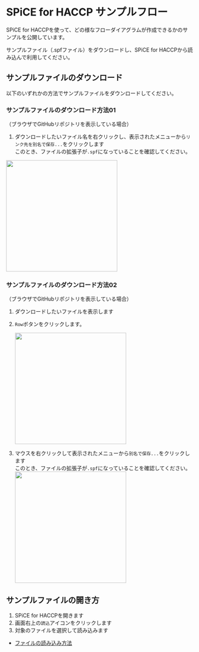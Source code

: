 # SPiCE for HACCP サンプルフロー
SPiCE for HACCPを使って、どの様なフローダイアグラムが作成できるかのサンプルを公開しています。

サンプルファイル（.spfファイル）をダウンロードし、SPiCE for HACCPから読み込んで利用してください。

## サンプルファイルのダウンロード
以下のいずれかの方法でサンプルファイルをダウンロードしてください。

### サンプルファイルのダウンロード方法01
（ブラウザでGitHubリポジトリを表示している場合）
1. ダウンロードしたいファイル名を右クリックし、表示されたメニューから`リンク先を別名で保存...`をクリックします  
  このとき、ファイルの拡張子が`.spf`になっていることを確認してください。 

  <img width=300 src="https://res.cloudinary.com/fam-time/image/upload/v1676968719/SPICE/SaveLinkFile_iw4ggb.png">


### サンプルファイルのダウンロード方法02
（ブラウザでGitHubリポジトリを表示している場合）
1. ダウンロードしたいファイルを表示します
1. `Row`ボタンをクリックします。

    <img width=300 src="https://res.cloudinary.com/fam-time/image/upload/f_auto,q_auto/v1676413620/SPICE/GitHubFileDownload01_lgeglf.png">


1. マウスを右クリックして表示されたメニューから`別名で保存...`をクリックします  
  このとき、ファイルの拡張子が`.spf`になっていることを確認してください。  
    <img width=300 src="https://res.cloudinary.com/fam-time/image/upload/f_auto,q_auto/v1676413624/SPICE/GitHubFileDownload02_tksi2z.png">


## サンプルファイルの開き方
1. SPiCE for HACCPを開きます
1. 画面右上の`読込`アイコンをクリックします
1. 対象のファイルを選択して読み込みます

- [ファイルの読み込み方法](../docs/haccp/help.md#062-保存済みのファイルを読み込む)

